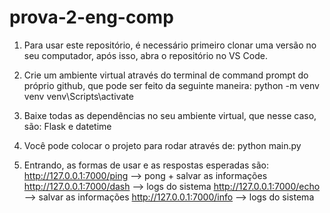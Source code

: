 # prova-2-eng-comp

1) Para usar este repositório, é necessário primeiro clonar uma versão no seu computador, após isso, abra o repositório no VS Code.

2) Crie um ambiente virtual através do terminal de command prompt do próprio github, que pode ser feito da seguinte maneira:
python -m venv venv
venv\Scripts\activate

3) Baixe todas as dependências no seu ambiente virtual, que nesse caso, são: Flask e datetime

4) Você pode colocar o projeto para rodar através de:
python main.py

5) Entrando, as formas de usar e as respostas esperadas são:
http://127.0.0.1:7000/ping --> pong + salvar as informações
http://127.0.0.1:7000/dash --> logs do sistema
http://127.0.0.1:7000/echo --> salvar as informações
http://127.0.0.1:7000/info --> logs do sistema


